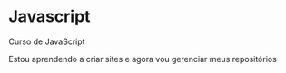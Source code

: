 # Javascript
 Curso de JavaScript

Estou aprendendo a criar sites e agora vou gerenciar meus repositórios